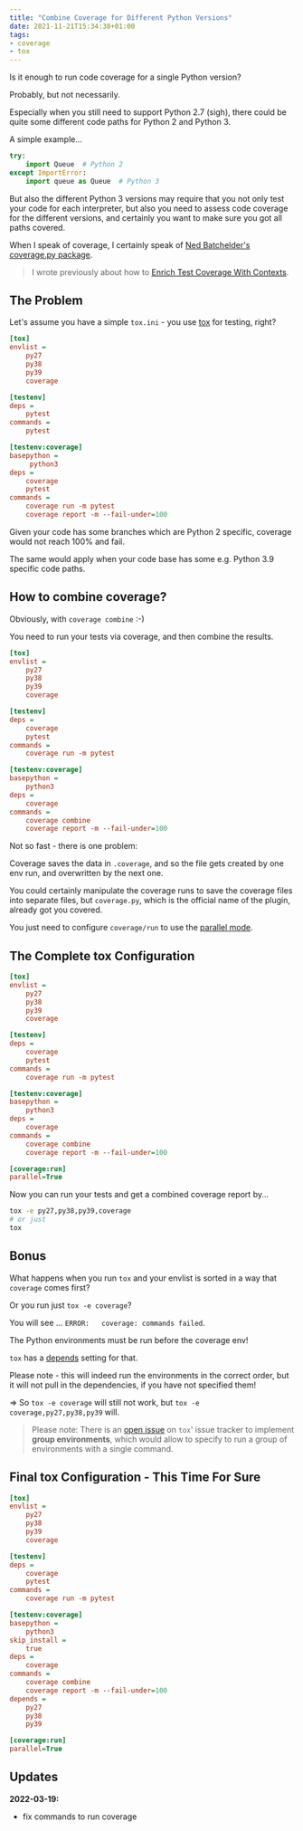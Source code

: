 ```yaml
---
title: "Combine Coverage for Different Python Versions"
date: 2021-11-21T15:34:38+01:00
tags:
- coverage
- tox
---
```


Is it enough to run code coverage for a single Python version?

Probably, but not necessarily.

Especially when you still need to support Python 2.7 (sigh),
there could be quite some different code paths for Python 2 and Python 3.

A simple example...

```python
try:
    import Queue  # Python 2
except ImportError:
    import queue as Queue  # Python 3
```

But also the different Python 3 versions may require that you not only test your code for each interpreter,
but also you need to assess code coverage for the different versions,
and certainly you want to make sure you got all paths covered.

When I speak of coverage,
I certainly speak of [Ned Batchelder's](https://twitter.com/nedbat) [coverage.py package](https://coverage.readthedocs.io/en/latest/).

> I wrote previously about how to [Enrich Test Coverage With Contexts](https://jugmac00.github.io/blog/enrich-test-coverage-with-contexts/).


## The Problem

Let's assume you have a simple `tox.ini` - you use [tox](https://tox.wiki/en/latest/) for testing, right?

```ini
[tox]
envlist =
    py27
    py38
    py39
    coverage

[testenv]
deps = 
    pytest
commands = 
    pytest

[testenv:coverage]
basepython =
     python3
deps =
    coverage
    pytest
commands =
    coverage run -m pytest
    coverage report -m --fail-under=100
```

Given your code has some branches which are Python 2 specific,
coverage would not reach 100% and fail.

The same would apply when your code base has some e.g. Python 3.9 specific code paths.

## How to combine coverage?

Obviously, with `coverage combine` :-)

You need to run your tests via coverage, and then combine the results.

```ini
[tox]
envlist =
    py27
    py38
    py39
    coverage

[testenv]
deps =
    coverage
    pytest
commands = 
    coverage run -m pytest

[testenv:coverage]
basepython =
    python3
deps =
    coverage
commands =
    coverage combine
    coverage report -m --fail-under=100
```

Not so fast - there is one problem:

Coverage saves the data in `.coverage`,
and so the file gets created by one env run, and overwritten by the next one.

You could certainly manipulate the coverage runs to save the coverage files into separate files,
but `coverage.py`,
which is the official name of the plugin,
already got you covered.

You just need to configure `coverage/run` to use the [parallel mode](https://coverage.readthedocs.io/en/latest/cmd.html?highlight=parallel#combining-data-files-coverage-combine).

## The Complete tox Configuration

```ini
[tox]
envlist =
    py27
    py38
    py39
    coverage

[testenv]
deps =
    coverage
    pytest
commands = 
    coverage run -m pytest

[testenv:coverage]
basepython =
    python3
deps =
    coverage
commands =
    coverage combine
    coverage report -m --fail-under=100

[coverage:run]
parallel=True
```

Now you can run your tests and get a combined coverage report by...

```bash
tox -e py27,py38,py39,coverage
# or just
tox
```

## Bonus

What happens when you run `tox` and your envlist is sorted in a way that `coverage` comes first?

Or you run just `tox -e coverage`?

You will see ... `ERROR:   coverage: commands failed`.

The Python environments must be run before the coverage env!

`tox` has a [depends](https://tox.wiki/en/latest/config.html#conf-depends) setting for that.

Please note - this will indeed run the environments in the correct order,
but it will not pull in the dependencies,
if you have not specified them!

=> So `tox -e coverage` will still not work, but `tox -e coverage,py27,py38,py39` will.

> Please note: There is an [open issue](https://github.com/tox-dev/tox/issues/238) on `tox`' issue tracker to implement **group environments**,
which would allow to specify to run a group of environments with a single command.

## Final tox Configuration - This Time For Sure

```ini
[tox]
envlist =
    py27
    py38
    py39
    coverage

[testenv]
deps =
    coverage
    pytest
commands = 
    coverage run -m pytest

[testenv:coverage]
basepython =
    python3
skip_install =
    true
deps =
    coverage
commands =
    coverage combine
    coverage report -m --fail-under=100
depends =
    py27
    py38
    py39

[coverage:run]
parallel=True
```

## Updates

**2022-03-19:**
- fix commands to run coverage
